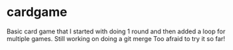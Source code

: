 # cardgame 
Basic card game that I started with doing 1 round and then added a loop for multiple games.  Still working on doing a git merge 
Too afraid to try it so far!
